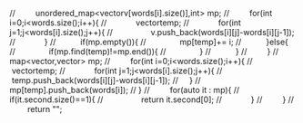 //         unordered_map<vector<int>v[words[i].size()],int> mp;
//         for(int i=0;i<words.size();i++){
//             vector<int>temp;
//             for(int j=1;j<words[i].size();j++){
//                 v.push_back(words[i][j]-words[i][j-1]);
//             }
//           if(mp.empty()){
//               mp[temp]+= i;
//           }else{
//               if(mp.find(temp)!=mp.end()){
//               }
//           }
//         }
//        map<vector<int>,vector<string>> mp;
//         for(int i=0;i<words.size();i++){
//              vector<int>temp;
//              for(int j=1;j<words[i].size();j++){
//                  temp.push_back(words[i][j]-words[i][j-1]);
//     }
//          mp[temp].push_back(words[i]);
// }
//         for(auto it : mp){
//             if(it.second.size()==1){
//                 return it.second[0];
//             }
//         }
//         return "";